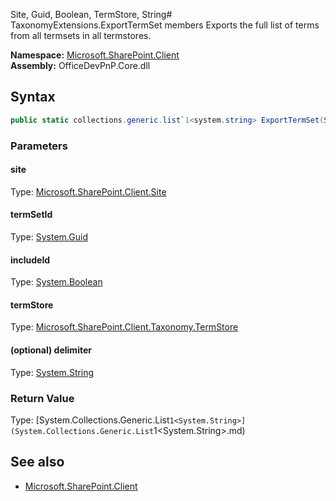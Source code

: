 Site, Guid, Boolean, TermStore, String# TaxonomyExtensions.ExportTermSet members
Exports the full list of terms from all termsets in all termstores.  

**Namespace:** [Microsoft.SharePoint.Client](Microsoft.SharePoint.Client.md)  
**Assembly:** OfficeDevPnP.Core.dll  
## Syntax
```C#
public static collections.generic.list`1<system.string> ExportTermSet(Site, Guid, Boolean, TermStore, String)
```
### Parameters
#### site
Type: [Microsoft.SharePoint.Client.Site](Microsoft.SharePoint.Client.Site.md) 
#### 
#### termSetId
Type: [System.Guid](System.Guid.md) 
#### 
#### includeId
Type: [System.Boolean](System.Boolean.md) 
#### 
#### termStore
Type: [Microsoft.SharePoint.Client.Taxonomy.TermStore](Microsoft.SharePoint.Client.Taxonomy.TermStore.md) 
#### 
#### (optional) delimiter
Type: [System.String](System.String.md) 
#### 
### Return Value
Type: [System.Collections.Generic.List`1<System.String>](System.Collections.Generic.List`1<System.String>.md)
## See also
- [Microsoft.SharePoint.Client](Microsoft.SharePoint.Client.md)
